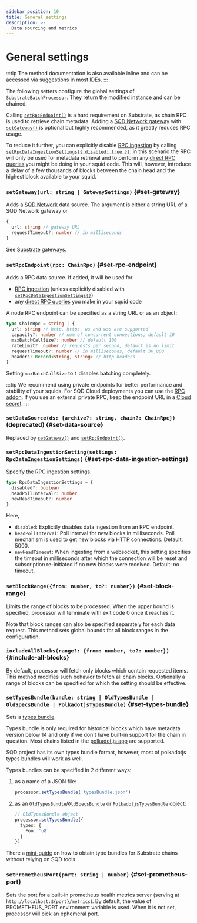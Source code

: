 ```yaml
---
sidebar_position: 10
title: General settings
description: >-
  Data sourcing and metrics
---
```


# General settings

:::tip
The method documentation is also available inline and can be accessed via suggestions in most IDEs.
:::

The following setters configure the global settings of `SubstrateBatchProcessor`. They return the modified instance and can be chained.

Calling [`setRpcEndpoint()`](#set-rpc-endpoint) is a hard requirement on Substrate, as chain RPC is used to retrieve chain metadata. Adding a [SQD Network gateway](/subsquid-network/reference/substrate-networks) with [`setGateway()`](#set-gateway) is optional but highly recommended, as it greatly reduces RPC usage.

To reduce it further, you can explicitly disable [RPC ingestion](/sdk/resources/unfinalized-blocks) by calling [`setRpcDataIngestionSettings({ disabled: true })`](#set-rpc-data-ingestion-settings): in this scenario the RPC will only be used for metadata retrieval and to perform any [direct RPC queries](/sdk/resources/tools/typegen/state-queries/?typegen=substrate) you might be doing in your squid code. This will, however, introduce a delay of a few thousands of blocks between the chain head and the highest block available to your squid.

### `setGateway(url: string | GatewaySettings)` {#set-gateway}

Adds a [SQD Network](/subsquid-network) data source. The argument is either a string URL of a SQD Network gateway or
```ts
{
  url: string // gateway URL
  requestTimeout?: number // in milliseconds
}
```
See [Substrate gateways](/subsquid-network/reference/substrate-networks).

### `setRpcEndpoint(rpc: ChainRpc)` {#set-rpc-endpoint}

Adds a RPC data source. If added, it will be used for
 - [RPC ingestion](/sdk/resources/unfinalized-blocks) (unless explicitly disabled with [`setRpcDataIngestionSettings()`](#set-rpc-data-ingestion-settings))
 - any [direct RPC queries](/sdk/resources/tools/typegen/state-queries/?typegen=substrate) you make in your squid code

A node RPC endpoint can be specified as a string URL or as an object:
```ts
type ChainRpc = string | {
  url: string // http, https, ws and wss are supported
  capacity?: number // num of concurrent connections, default 10
  maxBatchCallSize?: number // default 100
  rateLimit?: number // requests per second, default is no limit
  requestTimeout?: number // in milliseconds, default 30_000
  headers: Record<string, string> // http headers
}
```
Setting `maxBatchCallSize` to `1` disables batching completely.

:::tip
We recommend using private endpoints for better performance and stability of your squids. For SQD Cloud deployments you can use the [RPC addon](/cloud/resources/rpc-proxy). If you use an external private RPC, keep the endpoint URL in a [Cloud secret](/cloud/resources/env-variables#secrets).
:::

### `setDataSource(ds: {archive?: string, chain?: ChainRpc})` (deprecated) {#set-data-source}

Replaced by [`setGateway()`](#set-gateway) and [`setRpcEndpoint()`](#set-rpc-endpoint).

### `setRpcDataIngestionSetting(settings: RpcDataIngestionSettings)` {#set-rpc-data-ingestion-settings}

Specify the [RPC ingestion](/sdk/resources/unfinalized-blocks) settings.
```ts
type RpcDataIngestionSettings = {
  disabled?: boolean
  headPollInterval?: number
  newHeadTimeout?: number
}
```
Here,
 * `disabled`: Explicitly disables data ingestion from an RPC endpoint.
 * `headPollInterval`: Poll interval for new blocks in milliseconds. Poll mechanism is used to get new blocks via HTTP connections. Default: 5000.
 * `newHeadTimeout`: When ingesting from a websocket, this setting specifies the timeout in milliseconds after which the connection will be reset and subscription re-initiated if no new blocks were received. Default: no timeout.

### `setBlockRange({from: number, to?: number})` {#set-block-range}

Limits the range of blocks to be processed. When the upper bound is specified, processor will terminate with exit code 0 once it reaches it.

Note that block ranges can also be specified separately for each data request. This method sets global bounds for all block ranges in the configuration.

### `includeAllBlocks(range?: {from: number, to?: number})` {#include-all-blocks}

By default, processor will fetch only blocks which contain requested items. This method modifies such behavior to fetch all chain blocks. Optionally a range of blocks can be specified for which the setting should be effective.

### `setTypesBundle(bundle: string | OldTypesBundle | OldSpecsBundle | PolkadotjsTypesBundle)` {#set-types-bundle}

Sets a [types bundle](https://substrate.stackexchange.com/a/1231/4655).

Types bundle is only required for historical blocks which have metadata version below 14 and only if we don't have built-in support for the chain in question. Most chains listed in the [polkadot.js app](https://polkadot.js.org/apps/#/explorer) are supported.

SQD project has its own types bundle format, however, most of polkadotjs types bundles will work as well.

Types bundles can be specified in 2 different ways:

1. as a name of a JSON file:
   ```ts
   processor.setTypesBundle('typesBundle.json')
   ```
2. as an [`OldTypesBundle`/`OldSpecsBundle`](https://github.com/subsquid/squid-sdk/blob/master/substrate/substrate-runtime/src/metadata/old/types.ts) or [`PolkadotjsTypesBundle`](https://github.com/subsquid/squid-sdk/blob/master/substrate/substrate-runtime/src/metadata/old/types.ts) object:
   ```ts
   // OldTypesBundle object
   processor.setTypesBundle({
     types: {
       Foo: 'u8'
     }
   })
   ```

There a [mini-guide](/sdk/resources/substrate/types-bundle-miniguide) on how to obtain type bundles for Substrate chains without relying on SQD tools.

### `setPrometheusPort(port: string | number)` {#set-prometheus-port}

Sets the port for a built-in prometheus health metrics server (serving at `http://localhost:${port}/metrics`). By default, the value of PROMETHEUS_PORT environment variable is used. When it is not set, processor will pick an ephemeral port.
